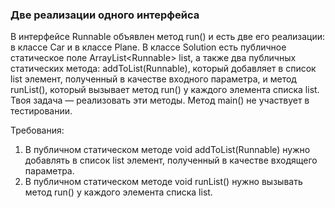 
### Две реализации одного интерфейса

В интерфейсе Runnable объявлен метод run() и есть две его реализации: в классе Car и в классе Plane.
В классе Solution есть публичное статическое поле ArrayList&lt;Runnable&gt; list, а также два публичных статических метода:
addToList(Runnable), который добавляет в список list элемент, полученный в качестве входного параметра, и
метод runList(), который вызывает метод run() у каждого элемента списка list.
Твоя задача &mdash; реализовать эти методы.
Метод main() не участвует в тестировании.


Требования:
1.	В публичном статическом методе void addToList(Runnable) нужно добавлять в список list элемент, полученный в качестве входящего параметра.
2.	В публичном статическом методе void runList() нужно вызывать метод run() у каждого элемента списка list.


